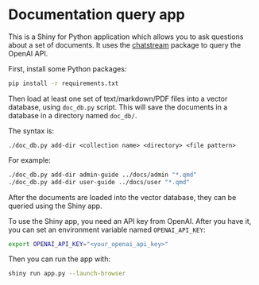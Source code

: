 Documentation query app
=======================

This is a Shiny for Python application which allows you to ask questions about a set of documents. It uses the [chatstream](https://github.com/wch/chatstream/) package to query the OpenAI API.

First, install some Python packages:

```bash
pip install -r requirements.txt
```

Then load at least one set of text/markdown/PDF files into a vector database, using `doc_db.py` script. This will save the documents in a database in a directory named `doc_db/`.

The syntax is:

```
./doc_db.py add-dir <collection name> <directory> <file pattern>
```

For example:

```bash
./doc_db.py add-dir admin-guide ../docs/admin "*.qmd"
./doc_db.py add-dir user-guide ../docs/user "*.qmd"
```

After the documents are loaded into the vector database, they can be queried using the Shiny app.

To use the Shiny app, you need an API key from OpenAI. After you have it, you can set an environment variable named `OPENAI_API_KEY`:

```bash
export OPENAI_API_KEY="<your_openai_api_key>"
```

Then you can run the app with:

```bash
shiny run app.py --launch-browser
```
